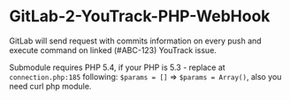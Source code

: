 GitLab-2-YouTrack-PHP-WebHook
=============================

GitLab will send request with commits information on every push and execute command on linked (#ABC-123) YouTrack issue.

Submodule requires PHP 5.4, if your PHP is 5.3 - replace at `connection.php:185` following: `$params = []` => `$params = Array()`, also you need curl php module.
